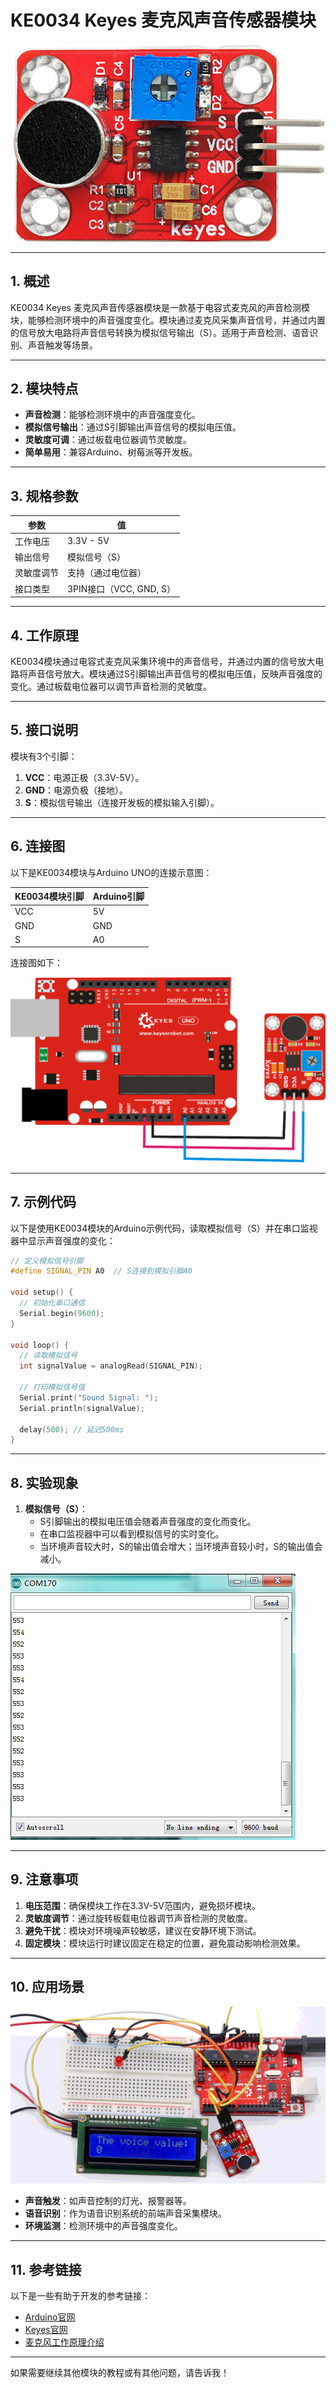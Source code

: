 # KE0034 Keyes 麦克风声音传感器模块

![image-20250312154723639](media/image-20250312154723639.png)

---

## **1. 概述**

KE0034 Keyes 麦克风声音传感器模块是一款基于电容式麦克风的声音检测模块，能够检测环境中的声音强度变化。模块通过麦克风采集声音信号，并通过内置的信号放大电路将声音信号转换为模拟信号输出（S）。适用于声音检测、语音识别、声音触发等场景。

---

## **2. 模块特点**

- **声音检测**：能够检测环境中的声音强度变化。
- **模拟信号输出**：通过S引脚输出声音信号的模拟电压值。
- **灵敏度可调**：通过板载电位器调节灵敏度。
- **简单易用**：兼容Arduino、树莓派等开发板。

---

## **3. 规格参数**

| 参数            | 值                     |
|-----------------|------------------------|
| 工作电压        | 3.3V - 5V             |
| 输出信号        | 模拟信号（S）          |
| 灵敏度调节      | 支持（通过电位器）     |
| 接口类型        | 3PIN接口（VCC, GND, S） |

---

## **4. 工作原理**

KE0034模块通过电容式麦克风采集环境中的声音信号，并通过内置的信号放大电路将声音信号放大。模块通过S引脚输出声音信号的模拟电压值，反映声音强度的变化。通过板载电位器可以调节声音检测的灵敏度。

---

## **5. 接口说明**

模块有3个引脚：
1. **VCC**：电源正极（3.3V-5V）。
2. **GND**：电源负极（接地）。
3. **S**：模拟信号输出（连接开发板的模拟输入引脚）。

---

## **6. 连接图**

以下是KE0034模块与Arduino UNO的连接示意图：

| KE0034模块引脚 | Arduino引脚 |
|----------------|-------------|
| VCC            | 5V          |
| GND            | GND         |
| S              | A0          |

连接图如下：

![image-20250312154738712](media/image-20250312154738712.png)

---

## **7. 示例代码**

以下是使用KE0034模块的Arduino示例代码，读取模拟信号（S）并在串口监视器中显示声音强度的变化：

```cpp
// 定义模拟信号引脚
#define SIGNAL_PIN A0  // S连接到模拟引脚A0

void setup() {
  // 初始化串口通信
  Serial.begin(9600);
}

void loop() {
  // 读取模拟信号
  int signalValue = analogRead(SIGNAL_PIN);
  
  // 打印模拟信号值
  Serial.print("Sound Signal: ");
  Serial.println(signalValue);
  
  delay(500); // 延迟500ms
}
```

---

## **8. 实验现象**

1. **模拟信号（S）**：
   - S引脚输出的模拟电压值会随着声音强度的变化而变化。
   - 在串口监视器中可以看到模拟信号的实时变化。
   - 当环境声音较大时，S的输出值会增大；当环境声音较小时，S的输出值会减小。

![image-20250312154759064](media/image-20250312154759064.png)

---

## **9. 注意事项**

1. **电压范围**：确保模块工作在3.3V-5V范围内，避免损坏模块。
2. **灵敏度调节**：通过旋转板载电位器调节声音检测的灵敏度。
3. **避免干扰**：模块对环境噪声较敏感，建议在安静环境下测试。
4. **固定模块**：模块运行时建议固定在稳定的位置，避免震动影响检测效果。

---

## **10. 应用场景**

![KE0034](media/KE0034.gif)

- **声音触发**：如声音控制的灯光、报警器等。
- **语音识别**：作为语音识别系统的前端声音采集模块。
- **环境监测**：检测环境中的声音强度变化。

---

## **11. 参考链接**

以下是一些有助于开发的参考链接：
- [Arduino官网](https://www.arduino.cc/)
- [Keyes官网](http://www.keyes-robot.com/)
- [麦克风工作原理介绍](https://en.wikipedia.org/wiki/Microphone)

---

如果需要继续其他模块的教程或有其他问题，请告诉我！

